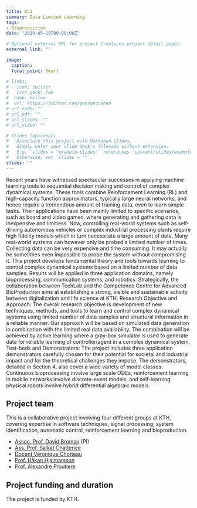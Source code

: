 ```yaml
---
title: DL2
summary: Data Limited Learning
tags:
- Bioproduction
date: "2019-05-29T00:00:00Z"

# Optional external URL for project (replaces project detail page).
external_link: ""

image:
  caption: 
  focal_point: Smart

# links:
# - icon: twitter
#   icon_pack: fab
#  name: Follow
#  url: https://twitter.com/georgecushen
# url_code: ""
# url_pdf: ""
# url_slides: ""
# url_video: ""

# Slides (optional).
#   Associate this project with Markdown slides.
#   Simply enter your slide deck's filename without extension.
#   E.g. `slides = "example-slides"` references `content/slides/example-slides.md`.
#   Otherwise, set `slides = ""`.
slides: ""
---
```


Recent years have witnessed spectacular successes in applying machine learning tools to sequential
decision making and control of complex dynamical systems. These tools combine Reinforcement Learning
(RL) and high-capacity function approximators, typically large neural networks, and hence require a
tremendous amount of training data, even to learn simple tasks. Their applications have been mainly
limited to specific scenarios, such as board and video games, where generating and gathering
data is inexpensive and limitless. Now, controlling real-world systems such as self-driving autonomous
vehicles or complex industrial processing plants require high fidelity models which in turn necessitate
a large amount of data. Many real-world systems can however only be probed a limited number of
times. Collecting data can be very expensive and time consuming. It may actually be sometimes even
impossible to probe the system without compromising it.
This project develops fundamental theory and tools towards learning to control complex dynamical
systems based on a limited number of data samples. Results will be applied in three application domains,
namely bioprocessing, communication systems, and robotics. Strategically, the collaboration between
TechLab and the Competence Centre for Advanced BioProduction aims at establishing a strong,
visible and sustainable activity between digitalization and life science at KTH.
Research Objective and Approach: The overall research objective is development of new techniques,
methods, and tools to learn and control complex dynamical systems using limited number of data samples
and structural information in a reliable manner. Our approach will be based on simulated data
generation in combination with the limited real data availability. The combination will be achieved by active
learning where a gray-box simulator is used to generate data for reliable learning of controller/agent
in a complex dynamical system.
Test-beds and Demonstrators: The project includes three application demonstrators carefully chosen
for their potential for societal and industrial impact and for the theoretical challenges they impose. The
demonstrators, detailed in Section 4, also cover a wide variety of model classes: Continuous bioprocessing
involve large scale ODEs, reinforcement learning in mobile networks involve discrete-event models,
and self-learning physical robots involve hybrid differential algebraic models.

## Project team

This is a collaborative project involving four different groups at KTH, covering expertise in software techniques, signal processing, system identification, automatic control, reinforcement learning and bioproduction.

* [Assoc. Prof. David Broman](https://www.kth.se/profile/dbro) (PI)
* [Ass. Prof. Saikat Chatterjee](https://www.kth.se/profile/sach)
* [Docent V&#233;ronique Chotteau](https://www.kth.se/profile/chotteau)
* [Prof. H&#229;kan Hjalmarsson](https://www.kth.se/profile/hjalmars) 
* [Prof. Alexandre Proutiere](https://people.kth.se/~alepro/) 

## Project funding and duration

The project is funded by KTH. 

